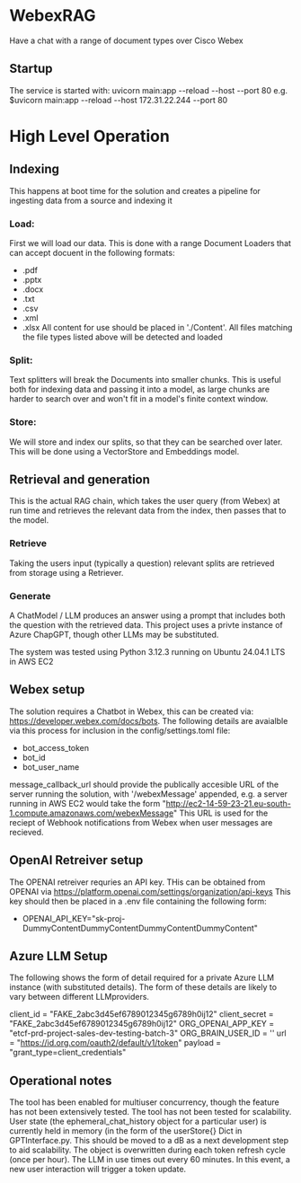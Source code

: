 # WebexRAG
Have a chat with a range of document types over Cisco Webex
## Startup
The service is started with:
uvicorn main:app --reload --host <IP> --port 80
e.g.
$uvicorn main:app --reload --host 172.31.22.244 --port 80

# High Level Operation
## Indexing 
This happens at boot time for the solution and creates a pipeline for ingesting data from a source and indexing it
### Load: 
First we will load our data. This is done with a range Document Loaders that can accept docuent in the following formats:
- .pdf
- .pptx
- .docx
- .txt
- .csv
- .xml
- .xlsx
All content for use should be placed in './Content'. All files matching the file types listed above will be detected and loaded
### Split: 
Text splitters will break the Documents into smaller chunks. This is useful both for indexing data and passing it into a model, as large chunks are harder to search over and won't fit in a model's finite context window.
### Store: 
We will store and index our splits, so that they can be searched over later. This will be done using a VectorStore and Embeddings model.

## Retrieval and generation
This is the actual RAG chain, which takes the user query (from Webex) at run time and retrieves the relevant data from the index, then passes that to the model.
### Retrieve
Taking the users input (typically a question) relevant splits are retrieved from storage using a Retriever.
### Generate
A ChatModel / LLM produces an answer using a prompt that includes both the question with the retrieved data. This project uses a privte instance of Azure ChapGPT, though other LLMs may be substituted.

The system was tested using Python 3.12.3 running on Ubuntu 24.04.1 LTS in AWS EC2

## Webex setup
The solution requires a Chatbot in Webex, this can be created via: https://developer.webex.com/docs/bots. The following details are avaialble via this process for inclusion in the config/settings.toml file:

- bot_access_token       
- bot_id                   
- bot_user_name     

message_callback_url should provide the publically accesible URL of the server running the solution, with '/webexMessage' appended, e.g. a server running in AWS EC2 would take the form
"http://ec2-14-59-23-21.eu-south-1.compute.amazonaws.com/webexMessage"
This URL is used for the reciept of Webhook notifications from Webex when user messages are recieved.

## OpenAI Retreiver setup

The OPENAI retreiver requries an API key. THis can be obtained from OPENAI via https://platform.openai.com/settings/organization/api-keys
This key should then be placed in a .env file containing the following form:
- OPENAI_API_KEY="sk-proj-DummyContentDummyContentDummyContentDummyContent"

## Azure LLM Setup

The following shows the form of detail required for a private Azure LLM instance (with substituted details). The form of these details are likely to vary between different LLMproviders.

client_id                   = "FAKE_2abc3d45ef6789012345g6789h0ij12"
client_secret               = "FAKE_2abc3d45ef6789012345g6789h0ij12"
ORG_OPENAI_APP_KEY 	        = "etcf-prd-project-sales-dev-testing-batch-3"
ORG_BRAIN_USER_ID           = ''
url                         = "https://id.org.com/oauth2/default/v1/token"
payload                     = "grant_type=client_credentials"

## Operational notes

The tool has been enabled for multiuser concurrency, though the feature has not been extensively tested.
The tool has not been tested for scalability.
User state (the ephemeral_chat_history object for a particular user) is currently held in memory (in the form of the userStore{} Dict in GPTInterface.py. This should be moved to a dB as a next development step to aid scalability. The object is overwritten during each token refresh cycle (once per hour).
The LLM in use times out every 60 minutes. In this event, a new user interaction will trigger a token update.
